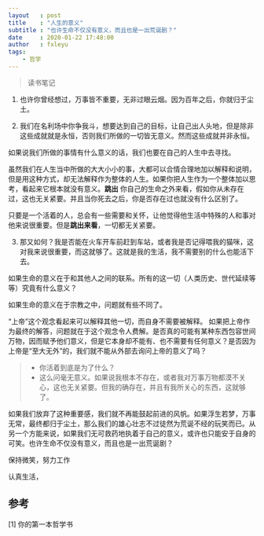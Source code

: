 ```yaml
---
layout   : post
title    : "人生的意义"
subtitle : "也许生命不仅没有意义，而且也是一出荒诞剧？"
date     : 2020-01-22 17:48:00
author   : fxleyu
tags:
    - 哲学
---
```

> 读书笔记


1. 也许你曾经想过，万事皆不重要，无非过眼云烟。因为百年之后，你就归于尘土。


2. 我们在名利场中你争我斗，想要达到自己的目标，让自己出人头地，但是除非这些成就就是永恒，否则我们所做的一切皆无意义。然而这些成就并非永恒。

如果说我们所做的事情有什么意义的话，我们也要在自己的人生中去寻找。

虽然我们在人生当中所做的大大小小的事，大都可以合情合理地加以解释和说明，但是用这种方式，却无法解释作为整体的人生。如果你把人生作为一个整体加以思考，看起来它根本就没有意义。**跳出** 你自己的生命之外来看，假如你从未存在过，这也无关紧要。并且当你死去之后，你是否存在过也就没有什么区别了。

只要是一个活着的人，总会有一些需要和关怀，让他觉得他生活中特殊的人和事对他来说很重要。但是**跳出来看**，一切都无关紧要。

3. 那又如何？我是否能在火车开车前赶到车站，或者我是否记得喂我的猫咪，这对我来说很重要，而这就够了。这就是我的生活，我不需要别的什么也能活下去。

如果生命的意义在于和其他人之间的联系。所有的这一切（人类历史、世代延续等等）究竟有什么意义？

如果生命的意义在于宗教之中，问题就有些不同了。

“上帝”这个观念看起来可以解释其他一切，而自身不需要被解释。
如果把上帝作为最终的解答，问题就在于这个观念令人费解。是否真的可能有某种东西包容世间万物，因而赋予他们意义，但是它本身却不能有、也不需要有任何意义？是否因为上帝是“至大无外”的，我们就不能从外部去询问上帝的意义了吗？

> - 你活着到底是为了什么？
> - 这么问毫无意义。如果说我根本不存在，或者我对万事万物都漠不关心，这也无关紧要。但我的确存在，并且有我所关心的东西，这就够了。

如果我们放弃了这种重要感，我们就不再能鼓起前进的风帆。如果浮生若梦，万事无常，最终都归于尘土，那么我们的雄心壮志不过徒然为荒诞不经的玩笑而已。从另一个方能来说，如果我们无可救药地执着于自己的意义，或许也只能安于自身的可笑。也许生命不仅没有意义，而且也是一出荒诞剧？

保持微笑，努力工作

认真生活，

## 参考
[1] 你的第一本哲学书
